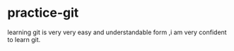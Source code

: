 # practice-git
learning git is very very easy and understandable form ,i am very confident to learn git.
